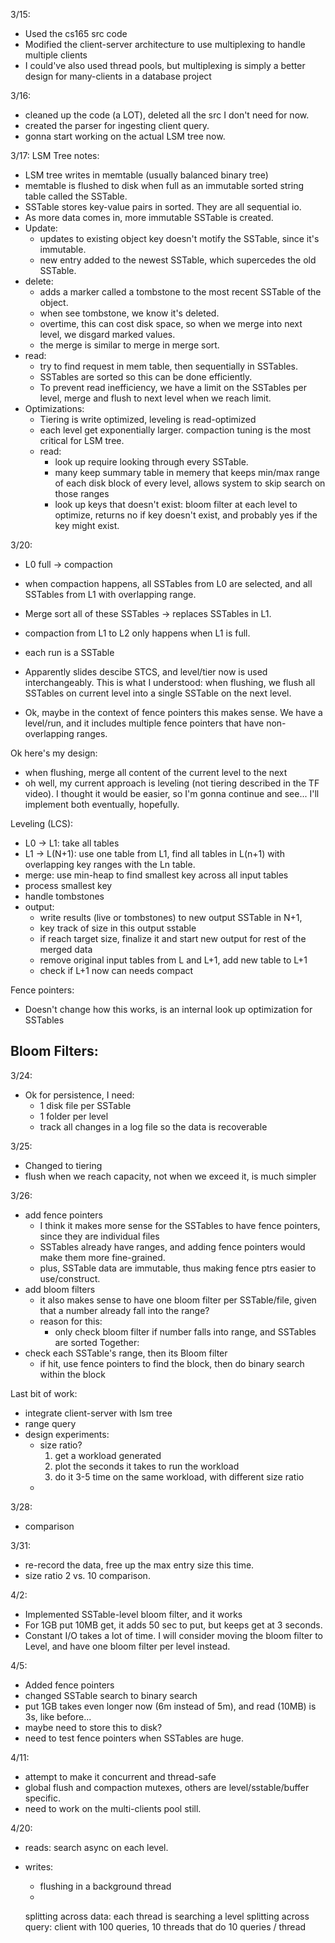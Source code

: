 3/15:
- Used the cs165 src code
- Modified the client-server architecture to use multiplexing to handle multiple clients
- I could've also used thread pools, but multiplexing is simply a better design for many-clients in a database project

3/16: 
- cleaned up the code (a LOT), deleted all the src I don't need for now. 
- created the parser for ingesting client query.
- gonna start working on the actual LSM tree now. 

3/17: 
LSM Tree notes:
- LSM tree writes in memtable (usually balanced binary tree)
- memtable is flushed to disk when full as an immutable sorted string table called the SSTable. 
- SSTable stores key-value pairs in sorted. They are all sequential io. 
- As more data comes in, more immutable SSTable is created. 
- Update: 
    - updates to existing object key doesn't motify the SSTable, since it's immutable. 
    - new entry added to the newest SSTable, which supercedes the old SSTable. 
- delete:
    - adds a marker called a tombstone to the most recent SSTable of the object.
    - when see tombstone, we know it's deleted. 
    - overtime, this can cost disk space, so when we merge into next level, we disgard marked values. 
    - the merge is similar to merge in merge sort. 
- read:
    - try to find request in mem table, then sequentially in SSTables. 
    - SSTables are sorted so this can be done efficiently. 
    - To prevent read inefficiency, we have a limit on the SSTables per level, merge and flush to next level when we reach limit. 
- Optimizations: 
    - Tiering is write optimized, leveling is read-optimized
    - each level get exponentially larger. compaction tuning is the most critical for LSM tree.
    - read:
        - look up require looking through every SSTable. 
        - many keep summary table in memery that keeps min/max range of each disk block of every level, allows system to skip search on those ranges
        - look up keys that doesn't exist: bloom filter at each level to optimize, returns no if key doesn't exist, and probably yes if the key might exist. 

3/20: 
- L0 full -> compaction
- when compaction happens, all SSTables from L0 are selected, and all SSTables from L1 with overlapping range. 
- Merge sort all of these SSTables -> replaces SSTables in L1. 
- compaction from L1 to L2 only happens when L1 is full.

- each run is a SSTable
- Apparently slides descibe STCS, and level/tier now is used interchangeably. This is what I understood: when flushing, we flush all SSTables on current level into a single SSTable on the next level. 
- Ok, maybe in the context of fence pointers this makes sense. We have a level/run, and it includes multiple fence pointers that have non-overlapping ranges. 


Ok here's my design: 
- when flushing, merge all content of the current level to the next
- oh well, my current approach is leveling (not tiering described in the TF video). I thought it would be easier, so I'm gonna continue and see... I'll implement both eventually, hopefully. 

Leveling (LCS):
- L0 -> L1: take all tables
- L1 -> L(N+1): use one table from L1, find all tables in L(n+1) with overlapping key ranges with the Ln table. 
- merge: use min-heap to find smallest key across all input tables
- process smallest key
- handle tombstones
- output: 
    - write results (live or tombstones) to new output SSTable in N+1, 
    - key track of size in this output sstable
    - if reach target size, finalize it and start new output for rest of the merged data
    - remove original input tables from L and L+1, add new table to L+1
    - check if L+1 now can needs compact


Fence pointers: 
- Doesn't change how this works, is an internal look up optimization for SSTables

Bloom Filters: 
- 

3/24:
- Ok for persistence, I need: 
    - 1 disk file per SSTable
    - 1 folder per level 
    - track all changes in a log file so the data is recoverable

3/25: 
- Changed to tiering
- flush when we reach capacity, not when we exceed it, is much simpler

3/26:
- add fence pointers
    - I think it makes more sense for the SSTables to have fence pointers, since they are individual files
    - SSTables already have ranges, and adding fence pointers would make them more fine-grained. 
    - plus, SSTable data are immutable, thus making fence ptrs easier to use/construct. 
- add bloom filters
    - it also makes sense to have one bloom filter per SSTable/file, given that a number already fall into the range? 
    - reason for this: 
        - only check bloom filter if number falls into range, and SSTables are sorted
Together: 
- check each SSTable's range, then its Bloom filter
    - if hit, use fence pointers to find the block, then do binary search within the block

Last bit of work:
- integrate client-server with lsm tree
- range query
- design experiments:
    - size ratio? 
        1. get a workload generated
        2. plot the seconds it takes to run the workload
        3. do it 3-5 time on the same workload, with different size ratio
    - 

3/28: 
- comparison

3/31: 
- re-record the data, free up the max entry size this time. 
- size ratio 2 vs. 10 comparison. 

4/2:
- Implemented SSTable-level bloom filter, and it works
- For 1GB put 10MB get, it adds 50 sec to put, but keeps get at 3 seconds. 
- Constant I/O takes a lot of time. I will consider moving the bloom filter to Level, 
and have one bloom filter per level instead. 

4/5:
- Added fence pointers
- changed SSTable search to binary search
- put 1GB takes even longer now (6m instead of 5m), and read (10MB) is 3s, like before...
- maybe need to store this to disk? 
- need to test fence pointers when SSTables are huge. 

4/11:
- attempt to make it concurrent and thread-safe
- global flush and compaction mutexes, others are level/sstable/buffer specific. 
- need to work on the multi-clients pool still. 

4/20:
- reads: search async on each level. 
- writes: 
    - flushing in a background thread
    - 

    splitting across data: each thread is searching a level
    splitting across query: client with 100 queries, 10 threads that do 10 queries / thread